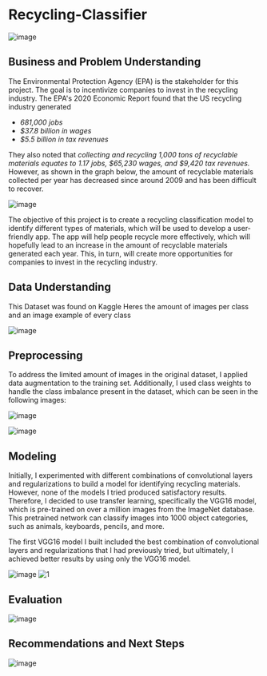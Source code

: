 # Recycling-Classifier

![image](https://user-images.githubusercontent.com/122308669/229605103-31ec51ba-96c1-413e-ad05-352c236969d0.png)

## Business and Problem Understanding

The Environmental Protection Agency (EPA) is the stakeholder for this project. The goal is to incentivize companies to invest in the recycling industry. 
The EPA's 2020 Economic Report found that the US recycling industry generated 

- *681,000 jobs*
- *$37.8 billion in wages* 
- *$5.5 billion in tax revenues* 

They also noted that *collecting and recycling 1,000 tons of recyclable materials equates to 1.17 jobs, $65,230 wages, and $9,420 tax revenues.* However, as shown in the graph below, the amount of recyclable materials collected per year has decreased since around 2009 and has been difficult to recover.

![image](https://user-images.githubusercontent.com/122308669/229595112-1a077f10-03f6-4fae-bace-1316230b8fa6.png)

The objective of this project is to create a recycling classification model to identify different types of materials, which will be used to develop a user-friendly app. The app will help people recycle more effectively, which will hopefully lead to an increase in the amount of recyclable materials generated each year. This, in turn, will create more opportunities for companies to invest in the recycling industry.

## Data Understanding

This Dataset was found on Kaggle
Heres the amount of images per class and an image example of every class

![image](https://user-images.githubusercontent.com/122308669/229598881-5ff650ca-9573-4e79-bfe8-513851e44490.png)


## Preprocessing

To address the limited amount of images in the original dataset, I applied data augmentation to the training set. Additionally, I used class weights to handle the class imbalance present in the dataset, which can be seen in the following images:

![image](https://user-images.githubusercontent.com/122308669/229600916-3be767af-e4d8-4147-8207-7b7361984718.png)

![image](https://user-images.githubusercontent.com/122308669/229600801-2753a47c-12b5-4b11-be8c-be7425d937e8.png)

## Modeling

Initially, I experimented with different combinations of convolutional layers and regularizations to build a model for identifying recycling materials. However, none of the models I tried produced satisfactory results. Therefore, I decided to use transfer learning, specifically the VGG16 model, which is pre-trained on over a million images from the ImageNet database. This pretrained network can classify images into 1000 object categories, such as animals, keyboards, pencils, and more.

The first VGG16 model I built included the best combination of convolutional layers and regularizations that I had previously tried, but ultimately, I achieved better results by using only the VGG16 model.

![image](https://user-images.githubusercontent.com/122308669/229606120-b0f4122d-596f-422d-84ec-4164ec53f6eb.png)
![1](https://user-images.githubusercontent.com/122308669/229606449-e9640b1d-a455-486e-8d00-c34727f551d5.jpg)

## Evaluation

![image](https://user-images.githubusercontent.com/122308669/229604433-f667370f-d41a-4c6f-885c-379cd1916497.png)

## Recommendations and Next Steps

![image](https://user-images.githubusercontent.com/122308669/229604631-1face15a-c9f6-406e-9099-7c65d4668386.png)

